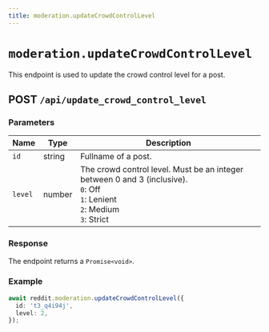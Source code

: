 ```yaml
---
title: moderation.updateCrowdControlLevel
---
```


# `moderation.updateCrowdControlLevel`

This endpoint is used to update the crowd control level for a post.

## POST `/api/update_crowd_control_level`

### Parameters

| Name    | Type   | Description                                                                                                                            |
| ------- | ------ | -------------------------------------------------------------------------------------------------------------------------------------- |
| `id`    | string | Fullname of a post.                                                                                                                    |
| `level` | number | The crowd control level. Must be an integer between 0 and 3 (inclusive).<br/>`0`: Off<br/>`1`: Lenient<br/>`2`: Medium<br/>`3`: Strict |

### Response

The endpoint returns a `Promise<void>`.

### Example

```typescript
await reddit.moderation.updateCrowdControlLevel({
  id: 't3_q4i94j',
  level: 2,
});
```
